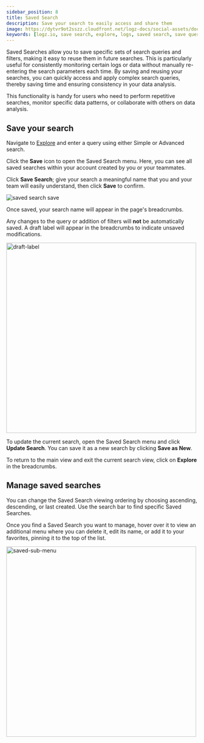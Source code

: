```yaml
---
sidebar_position: 8
title: Saved Search
description: Save your search to easily access and share them
image: https://dytvr9ot2sszz.cloudfront.net/logz-docs/social-assets/docs-social.jpg
keywords: [logz.io, save search, explore, logs, saved search, save query, save, observability]
---
```


Saved Searches allow you to save specific sets of search queries and filters, making it easy to reuse them in future searches. This is particularly useful for consistently monitoring certain logs or data without manually re-entering the search parameters each time. By saving and reusing your searches, you can quickly access and apply complex search queries, thereby saving time and ensuring consistency in your data analysis.

This functionality is handy for users who need to perform repetitive searches, monitor specific data patterns, or collaborate with others on data analysis.

## Save your search

Navigate to [Explore](https://app.logz.io/#/dashboard/explore) and enter a query using either Simple or Advanced search.

Click the **Save** icon to open the Saved Search menu. Here, you can see all saved searches within your account created by you or your teammates.

Click **Save Search**; give your search a meaningful name that you and your team will easily understand, then click **Save** to confirm.

![saved search save](https://dytvr9ot2sszz.cloudfront.net/logz-docs/explore-dashboard/saved-search/save-search-oct21.png)

Once saved, your search name will appear in the page's breadcrumbs. 

Any changes to the query or addition of filters will **not** be automatically saved. A draft label will appear in the breadcrumbs to indicate unsaved modifications.

<img src="https://dytvr9ot2sszz.cloudfront.net/logz-docs/explore-dashboard/saved-search/saved-draft-oct21.png" alt="draft-label" width="500"/>



To update the current search, open the Saved Search menu and click **Update Search**. You can save it as a new search by clicking **Save as New**.

To return to the main view and exit the current search view, click on **Explore** in the breadcrumbs.



## Manage saved searches

You can change the Saved Search viewing ordering by choosing ascending, descending, or last created. Use the search bar to find specific Saved Searches.

Once you find a Saved Search you want to manage, hover over it to view an additional menu where you can delete it, edit its name, or add it to your favorites, pinning it to the top of the list. 

<img src="https://dytvr9ot2sszz.cloudfront.net/logz-docs/explore-dashboard/saved-search/saved-search-sub-menu.png" alt="saved-sub-menu" width="500"/>